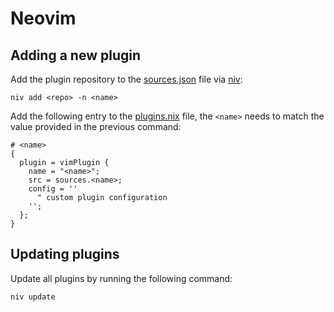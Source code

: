 # Neovim

## Adding a new plugin

Add the plugin repository to the [sources.json](sources.json) file via
[niv](https://github.com/nmattia/niv):

```
niv add <repo> -n <name>
```

Add the following entry to the [plugins.nix](plugins.nix) file, the `<name>`
needs to match the value provided in the previous command:

```
# <name>
{
  plugin = vimPlugin {
    name = "<name>";
    src = sources.<name>;
    config = ''
      " custom plugin configuration
    '';
  };
}
```

## Updating plugins

Update all plugins by running the following command:

```
niv update
```

[niv]: https://github.com/nmattia/niv
